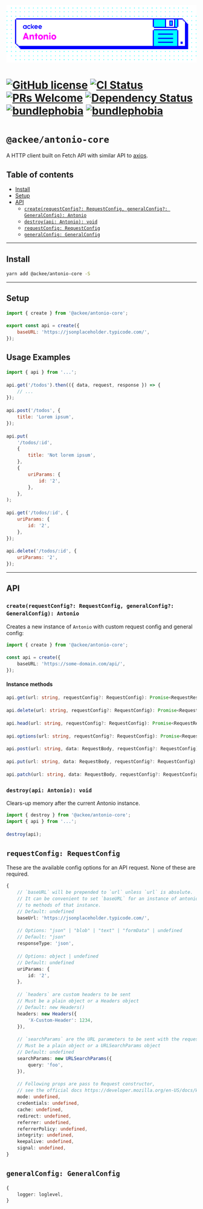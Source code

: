 ![ackee|Antonio](/assets/ackee_git_frontend_antonio.png)

# [![GitHub license](https://img.shields.io/badge/license-MIT-blue.svg)](https://github.com/AckeeCZ/antonio/blob/master/LICENSE) [![CI Status](https://img.shields.io/travis/com/AckeeCZ/antonio.svg?style=flat)](https://travis-ci.com/AckeeCZ/antonio) [![PRs Welcome](https://img.shields.io/badge/PRs-welcome-brightgreen.svg)](https://reactjs.org/docs/how-to-contribute.html#your-first-pull-request) [![Dependency Status](https://img.shields.io/david/AckeeCZ/antonio.svg?style=flat-square)](https://david-dm.org/AckeeCZ/antonio) [![bundlephobia](https://flat.badgen.net/bundlephobia/min/@ackee/antonio-core)](https://bundlephobia.com/result?p=@ackee/antonio-core) [![bundlephobia](https://flat.badgen.net/bundlephobia/minzip/@ackee/antonio-core)](https://bundlephobia.com/result?p=@ackee/antonio-core)

# `@ackee/antonio-core`

A HTTP client built on Fetch API with similar API to [axios](https://github.com/axios/axios).

## Table of contents

-   [Install](#install)
-   [Setup](#setup)
-   [API](#api)
    -   [`create(requestConfig?: RequestConfig, generalConfig?: GeneralConfig): Antonio`](#create)
    -   [`destroy(api: Antonio): void`](#destroy)
    -   [`requestConfig: RequestConfig`](#request-config)
    -   [`generalConfig: GeneralConfig`](#general-config)

---

## <a name="install"></a>Install

```bash
yarn add @ackee/antonio-core -S
```

---

## <a name="setup"></a>Setup

```js
import { create } from '@ackee/antonio-core';

export const api = create({
    baseURL: 'https://jsonplaceholder.typicode.com/',
});
```

## Usage Examples

```js
import { api } from '...';

api.get('/todos').then(({ data, request, response }) => {
    // ...
});

api.post('/todos', {
    title: 'Lorem ipsum',
});

api.put(
    '/todos/:id',
    {
        title: 'Not lorem ipsum',
    },
    {
        uriParams: {
            id: '2',
        },
    },
);

api.get('/todos/:id', {
    uriParams: {
        id: '2',
    },
});

api.delete('/todos/:id', {
    uriParams: '2',
});
```

---

## <a name="api"></a>API

### `create(requestConfig?: RequestConfig, generalConfig?: GeneralConfig): Antonio`

Creates a new instance of `Antonio` with custom request config and general config:

```ts
import { create } from '@ackee/antonio-core';

const api = create({
    baseURL: 'https://some-domain.com/api/',
});
```

#### Instance methods

```ts
api.get(url: string, requestConfig?: RequestConfig): Promise<RequestResult>

api.delete(url: string, requestConfig?: RequestConfig): Promise<RequestResult>

api.head(url: string, requestConfig?: RequestConfig): Promise<RequestResult>

api.options(url: string, requestConfig?: RequestConfig): Promise<RequestResult>

api.post(url: string, data: RequestBody, requestConfig?: RequestConfig): Promise<RequestResult>

api.put(url: string, data: RequestBody, requestConfig?: RequestConfig): Promise<RequestResult>

api.patch(url: string, data: RequestBody, requestConfig?: RequestConfig): Promise<RequestResult>
```

### `destroy(api: Antonio): void`

Clears-up memory after the current Antonio instance.

```ts
import { destroy } from '@ackee/antonio-core';
import { api } from '...';

destroy(api);
```

## `requestConfig: RequestConfig`

These are the available config options for an API request. None of these are required.

```ts
{
    // `baseURL` will be prepended to `url` unless `url` is absolute.
    // It can be convenient to set `baseURL` for an instance of antonio to pass relative URLs
    // to methods of that instance.
    // Default: undefined
    baseUrl: 'https://jsonplaceholder.typicode.com/',

    // Options: "json" | "blob" | "text" | "formData" | undefined
    // Default: "json"
    responseType: 'json',

    // Options: object | undefined
    // Default: undefined
    uriParams: {
        id: '2',
    },

    // `headers` are custom headers to be sent
    // Must be a plain object or a Headers object
    // Default: new Headers()
    headers: new Headers({
        'X-Custom-Header': 1234,
    }),

    // `searchParams` are the URL parameters to be sent with the request
    // Must be a plain object or a URLSearchParams object
    // Default: undefined
    searchParams: new URLSearchParams({
        query: 'foo',
    }),

    // Following props are pass to Request constructor,
    // see the official docs https://developer.mozilla.org/en-US/docs/Web/API/Request/Request
    mode: undefined,
    credentials: undefined,
    cache: undefined,
    redirect: undefined,
    referrer: undefined,
    referrerPolicy: undefined,
    integrity: undefined,
    keepalive: undefined,
    signal: undefined,
}
```

## `generalConfig: GeneralConfig`

```ts
{
    logger: loglevel,
}
```
